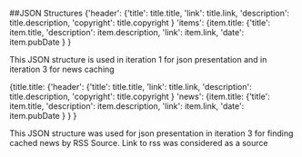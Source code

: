 ##JSON Structures
{'header':
    {'title': title.title,
     'link': title.link,
     'description': title.description,
     'copyright': title.copyright
    }
 'items':
    {item.title:
        {'title': item.title,
         'description': item.description,
         'link': item.link,
         'date': item.pubDate
        }
}
        
This JSON structure is used in iteration 1 for json presentation  and in iteration 3 for news caching


{title.title:
    {'header':
        {'title': title.title,
         'link': title.link,
         'description': title.description,
         'copyright': title.copyright
        }
     'news':
        {item.title:
            {'title': item.title,
             'description': item.description,
             'link': item.link,
             'date': item.pubDate
            }
    }
}

This JSON structure was used for json presentation in iteration 3 for finding cached news by RSS Source. Link to rss was considered as  a source